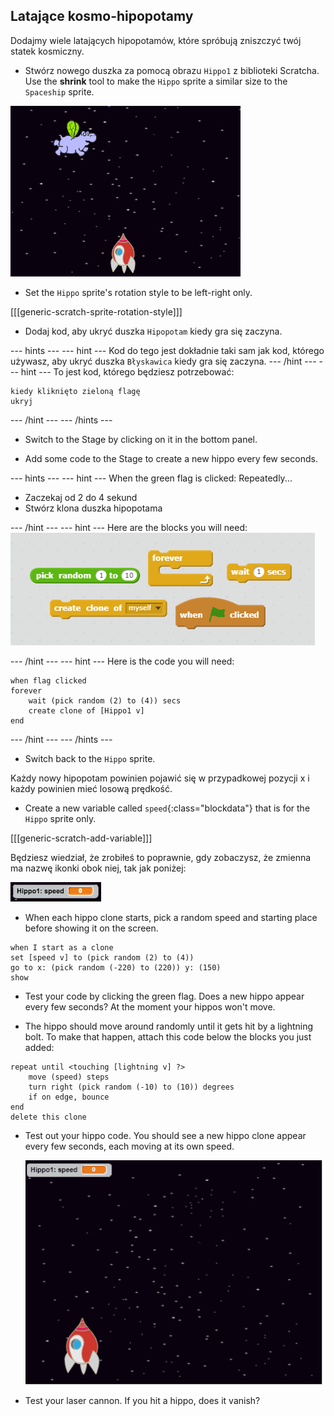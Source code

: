 ## Latające kosmo-hipopotamy

Dodajmy wiele latających hipopotamów, które spróbują zniszczyć twój statek kosmiczny.

+ Stwórz nowego duszka za pomocą obrazu `Hippo1` z biblioteki Scratcha. Use the **shrink** tool to make the `Hippo` sprite a similar size to the `Spaceship` sprite.

![zrzut ekranu](images/invaders-hippo.png)

+ Set the `Hippo` sprite's rotation style to be left-right only.

[[[generic-scratch-sprite-rotation-style]]]

+ Dodaj kod, aby ukryć duszka `Hipopotam` kiedy gra się zaczyna.

\--- hints \--- \--- hint \--- Kod do tego jest dokładnie taki sam jak kod, którego używasz, aby ukryć duszka `Błyskawica` kiedy gra się zaczyna. \--- /hint \--- \--- hint \--- To jest kod, którego będziesz potrzebować:

```blocks
kiedy kliknięto zieloną flagę
ukryj
```

\--- /hint \--- \--- /hints \---

+ Switch to the Stage by clicking on it in the bottom panel.

+ Add some code to the Stage to create a new hippo every few seconds.

\--- hints \--- \--- hint \--- When the green flag is clicked: Repeatedly...

+ Zaczekaj od 2 do 4 sekund
+ Stwórz klona duszka hipopotama

\--- /hint \--- \--- hint \--- Here are the blocks you will need: ![Clone hippo hint](images/clone-hippo-hint.png)

\--- /hint \--- \--- hint \--- Here is the code you will need:

```blocks
when flag clicked
forever
    wait (pick random (2) to (4)) secs
    create clone of [Hippo1 v]
end
```

\--- /hint \--- \--- /hints \---

+ Switch back to the `Hippo` sprite.

Każdy nowy hipopotam powinien pojawić się w przypadkowej pozycji x i każdy powinien mieć losową prędkość.

+ Create a new variable called `speed`{:class="blockdata"} that is for the `Hippo` sprite only.

[[[generic-scratch-add-variable]]]

Będziesz wiedział, że zrobiłeś to poprawnie, gdy zobaczysz, że zmienna ma nazwę ikonki obok niej, tak jak poniżej:

![zrzut ekranu](images/invaders-var-test.png)

+ When each hippo clone starts, pick a random speed and starting place before showing it on the screen.

```blocks
when I start as a clone
set [speed v] to (pick random (2) to (4))
go to x: (pick random (-220) to (220)) y: (150)
show
```

+ Test your code by clicking the green flag. Does a new hippo appear every few seconds? At the moment your hippos won't move.

+ The hippo should move around randomly until it gets hit by a lightning bolt. To make that happen, attach this code below the blocks you just added:

```blocks
repeat until <touching [lightning v] ?>
    move (speed) steps
    turn right (pick random (-10) to (10)) degrees
    if on edge, bounce
end
delete this clone
```

+ Test out your hippo code. You should see a new hippo clone appear every few seconds, each moving at its own speed.
    
    ![zrzut ekranu](images/hippo-clones.gif)

+ Test your laser cannon. If you hit a hippo, does it vanish?
